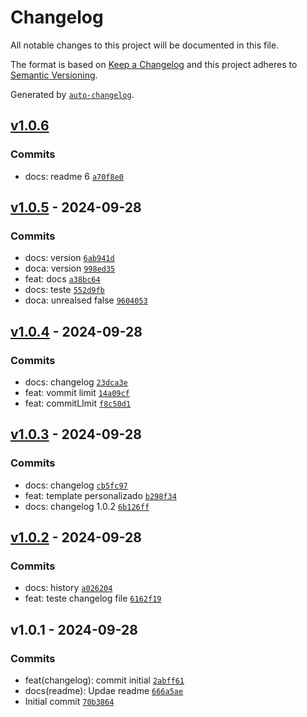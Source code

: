 # Changelog

All notable changes to this project will be documented in this file.

The format is based on [Keep a Changelog](https://keepachangelog.com/en/1.0.0/)
and this project adheres to [Semantic Versioning](https://semver.org/spec/v2.0.0.html).

Generated by [`auto-changelog`](https://github.com/CookPete/auto-changelog).

## [v1.0.6](https://github.com/leoviana00/lab-auto-changelog/compare/v1.0.5...v1.0.6)

### Commits

- docs: readme 6 [`a70f8e0`](https://github.com/leoviana00/lab-auto-changelog/commit/a70f8e05f1b0a3b7a0a696404103af9597bc18fa)

## [v1.0.5](https://github.com/leoviana00/lab-auto-changelog/compare/v1.0.4...v1.0.5) - 2024-09-28

### Commits

- docs: version [`6ab941d`](https://github.com/leoviana00/lab-auto-changelog/commit/6ab941d7090190d5582e3b0826c4f09fffd2726b)
- doca: version [`998ed35`](https://github.com/leoviana00/lab-auto-changelog/commit/998ed358eaf4bf7ececd802ddeb4160347166c11)
- feat: docs [`a38bc64`](https://github.com/leoviana00/lab-auto-changelog/commit/a38bc648be45f8f5338d8e5855cc37603fd48055)
- docs: teste [`552d9fb`](https://github.com/leoviana00/lab-auto-changelog/commit/552d9fb2bdbdc6380c90244e1396e25acd8f2781)
- doca: unrealsed false [`9604053`](https://github.com/leoviana00/lab-auto-changelog/commit/96040531ea0ef0a40277d3b69101453c61071fd1)

## [v1.0.4](https://github.com/leoviana00/lab-auto-changelog/compare/v1.0.3...v1.0.4) - 2024-09-28

### Commits

- docs: changelog [`23dca3e`](https://github.com/leoviana00/lab-auto-changelog/commit/23dca3eb28d22ae9ff217c6d49d5324460d35826)
- feat: vommit limit [`14a09cf`](https://github.com/leoviana00/lab-auto-changelog/commit/14a09cf16dd0f05e3ebdfeb926ec49b77ef038ed)
- feat: commitLImit [`f8c50d1`](https://github.com/leoviana00/lab-auto-changelog/commit/f8c50d12ff07247f72c85a27e7bb1a5ac1579459)

## [v1.0.3](https://github.com/leoviana00/lab-auto-changelog/compare/v1.0.2...v1.0.3) - 2024-09-28

### Commits

- docs: changelog [`cb5fc97`](https://github.com/leoviana00/lab-auto-changelog/commit/cb5fc974a81a6fb406da90bc287740438741ecf4)
- feat: template personalizado [`b298f34`](https://github.com/leoviana00/lab-auto-changelog/commit/b298f341e5e706dfcc96f96d1d6462907dc85fd1)
- docs: changelog 1.0.2 [`6b126ff`](https://github.com/leoviana00/lab-auto-changelog/commit/6b126ff4b8fd0711a58aab1a2f101ea826d2eec6)

## [v1.0.2](https://github.com/leoviana00/lab-auto-changelog/compare/v1.0.1...v1.0.2) - 2024-09-28

### Commits

- docs: history [`a026204`](https://github.com/leoviana00/lab-auto-changelog/commit/a0262041ad8c4933babff6a676f5605142069d74)
- feat: teste changelog file [`6162f19`](https://github.com/leoviana00/lab-auto-changelog/commit/6162f19f4348805b5769f9704afe0cfe76c44029)

## v1.0.1 - 2024-09-28

### Commits

- feat(changelog): commit initial [`2abff61`](https://github.com/leoviana00/lab-auto-changelog/commit/2abff61f5a7dd903bd8b9bf92d2798c442028f9b)
- docs(readme): Updae readme [`666a5ae`](https://github.com/leoviana00/lab-auto-changelog/commit/666a5ae06daaad3f0e0a7ccb892db55a47e21692)
- Initial commit [`70b3864`](https://github.com/leoviana00/lab-auto-changelog/commit/70b3864fb5ece1d0eb87828d1b8b99bb3939621c)
